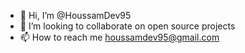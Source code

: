 - 👋 Hi, I’m @HoussamDev95
- 💞️ I’m looking to collaborate on open source projects
- 📫 How to reach me houssamdev95@gmail.com

<!---
HoussamDev95/HoussamDev95 is a ✨ special ✨ repository because its `README.md` (this file) appears on your GitHub profile.
You can click the Preview link to take a look at your changes.
--->
